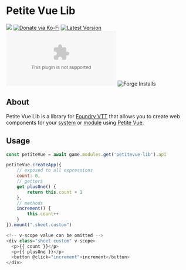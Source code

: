 # Petite Vue Lib

![](https://img.shields.io/badge/Foundry-v11-informational)
[![Donate via Ko-Fi](https://img.shields.io/badge/donate-ko--fi-red.svg?logo=ko-fi)](https://ko-fi.com/darkmoor) [![Latest Version](https://img.shields.io/github/v/tag/patrickporto/petitevue-lib?label=version)](https://github.com/patrickporto/petitevue-lib/releases) [![Download Count](https://img.shields.io/github/downloads/patrickporto/petitevue-lib/latest/petitevue-lib.zip)](https://github.com/patrickporto/petitevue-lib/releases)
![Forge Installs](https://img.shields.io/badge/dynamic/json?label=Forge%20Installs&query=package.installs&suffix=%25&url=https%3A%2F%2Fforge-vtt.com%2Fapi%2Fbazaar%2Fpackage%2Fpetitevue-lib&colorB=4aa94a)

## About

Petite Vue Lib is a library for [Foundry VTT](https://foundryvtt.com/) that allows you to create web components for your [system](https://foundryvtt.com/article/systems/) or [module](https://foundryvtt.com/article/modules/) using [Petite Vue](https://github.com/vuejs/petite-vue).

## Usage

```javascript
const petiteVue = await game.modules.get('petitevue-lib').api

petiteVue.createApp({
    // exposed to all expressions
    count: 0,
    // getters
    get plusOne() {
        return this.count + 1
    },
    // methods
    increment() {
        this.count++
    }
}).mount(".sheet.custom")

<!-- v-scope value can be omitted -->
<div class="sheet custom" v-scope>
  <p>{{ count }}</p>
  <p>{{ plusOne }}</p>
  <button @click="increment">increment</button>
</div>
```

